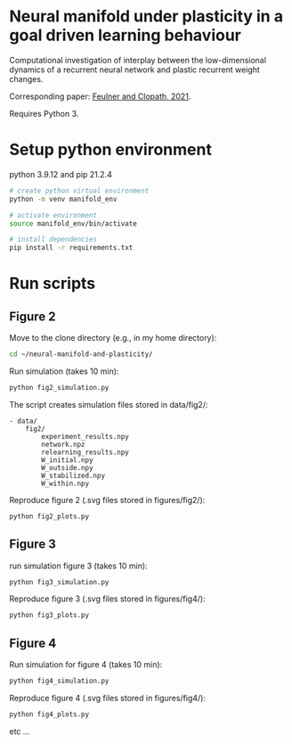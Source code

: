 # Neural manifold under plasticity in a goal driven learning behaviour

Computational investigation of interplay between the low-dimensional dynamics of a recurrent neural network and plastic recurrent weight changes.

Corresponding paper: [Feulner and Clopath, 2021](https://journals.plos.org/ploscompbiol/article?id=10.1371/journal.pcbi.1008621).

Requires Python 3.

# Setup python environment

python 3.9.12 and pip 21.2.4

```bash
# create python virtual environment
python -m venv manifold_env

# activate environment
source manifold_env/bin/activate

# install dependencies
pip install -r requirements.txt
```

# Run scripts

## Figure 2

Move to the clone directory (e.g., in my home directory):

```bash
cd ~/neural-manifold-and-plasticity/
```

Run simulation (takes 10 min):

```bash
python fig2_simulation.py
```

The script creates simulation files stored in data/fig2/:

```
- data/
    fig2/
        experiment_results.npy
        network.npz
        relearning_results.npy
        W_initial.npy
        W_outside.npy
        W_stabilized.npy
        W_within.npy
```

Reproduce figure 2 (.svg files stored in figures/fig2/):

```bash
python fig2_plots.py
```

## Figure 3

run simulation figure 3 (takes 10 min):

```bash
python fig3_simulation.py
```

Reproduce figure 3 (.svg files stored in figures/fig4/):

```bash
python fig3_plots.py
```

## Figure 4

Run simulation for figure 4 (takes 10 min):

```bash
python fig4_simulation.py
```

Reproduce figure 4 (.svg files stored in figures/fig4/):

```bash
python fig4_plots.py
```

etc ...
